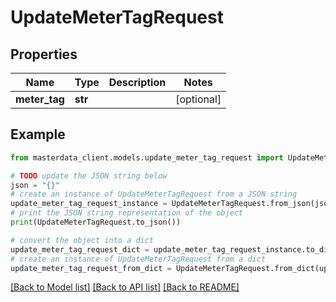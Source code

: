 # UpdateMeterTagRequest


## Properties

Name | Type | Description | Notes
------------ | ------------- | ------------- | -------------
**meter_tag** | **str** |  | [optional] 

## Example

```python
from masterdata_client.models.update_meter_tag_request import UpdateMeterTagRequest

# TODO update the JSON string below
json = "{}"
# create an instance of UpdateMeterTagRequest from a JSON string
update_meter_tag_request_instance = UpdateMeterTagRequest.from_json(json)
# print the JSON string representation of the object
print(UpdateMeterTagRequest.to_json())

# convert the object into a dict
update_meter_tag_request_dict = update_meter_tag_request_instance.to_dict()
# create an instance of UpdateMeterTagRequest from a dict
update_meter_tag_request_from_dict = UpdateMeterTagRequest.from_dict(update_meter_tag_request_dict)
```
[[Back to Model list]](../README.md#documentation-for-models) [[Back to API list]](../README.md#documentation-for-api-endpoints) [[Back to README]](../README.md)


